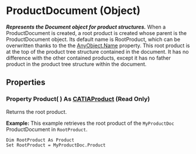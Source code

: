 # ProductDocument (Object)

**_Represents the Document object for product structures._**
When a ProductDocument is created, a root product is created whose parent is the ProductDocument object. Its default name is RootProduct, which can be overwritten thanks to the the [AnyObject.Name](../System/interface_AnyObject_17321.htm#Name) property. This root product is at the top of the product tree structure contained in the document. It has no difference with the other contained products, except it has no father product in the product tree structure within the document.

## Properties

### Property **Product**( ) As [CATIAProduct](../ProductStructureInterfaces/interface_Product_11223.md) (Read Only)

Returns the root product.

**Example:**      This example retrieves the root product of the `MyProductDoc` ProductDocument in `RootProduct`.

```VBScript
Dim RootProduct As Product
Set RootProduct = MyProductDoc.Product

```